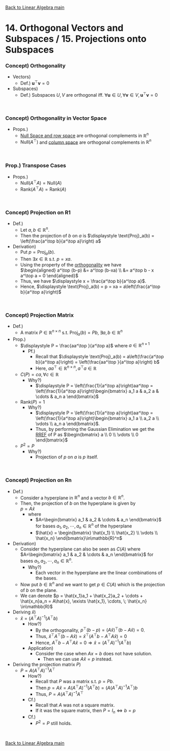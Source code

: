[Back to Linear Algebra main](../../main.md)

# 14. Orthogonal Vectors and Subspaces / 15. Projections onto Subspaces
### Concept) Orthogonality
- Vectors)
  - Def.) $`\mathbf{u}^\top \mathbf{v} = 0`$
- Subspaces)
  - Def.) Subspaces $`U, V`$ are orthogonal iff. $`\forall \mathbf{u}\in U, \forall\mathbf{v}\in V, \mathbf{u}^\top \mathbf{v} = 0`$

<br>

### Concept) Orthogonality in Vector Space
- Props.)
  - [Null Space and row space](0910.md#concept-four-fundamental-subspaces) are orthogonal complements in $`\mathbb{R}^n`$
  - $`\text{Null}(A^\top)`$ and [column space](0910.md#concept-four-fundamental-subspaces) are orthogonal complements in $`\mathbb{R}^n`$

<br>

### Prop.) Transpose Cases
- Props.)
  - $`\text{Null}(A^\top A) = \text{Null}(A)`$
  - $`\text{Rank}(A^\top A) = \text{Rank}(A)`$

<br>

### Concept) Projection on R1
- Def.)
  - Let $`a, b \in\mathbb{R}^n`$.
  - Then the projection of $`b`$ on $`a`$ is $`\displaystyle \text{Proj}_a(b) = \left(\frac{a^\top b}{a^\top a}\right) a`$
- Derivation)
  - Put $`p = \text{Proj}_a(b)`$.
  - Then $`\exists x\in\mathbb{R}`$ s.t. $`p = xa`$.
  - Using the property of the [orthogonality](#concept-orthogonality) we have   
    $`\begin{aligned}
        a^\top (b-p) &= a^\top (b-xa) \\
        &= a^\top b - x a^\top a = 0
    \end{aligned}`$
  - Thus, we have $`\displaystyle x = \frac{a^\top b}{a^\top a}`$.
  - Hence, $`\displaystyle \text{Proj}_a(b) = p = xa = a\left(\frac{a^\top b}{a^\top a}\right)`$

<br>

### Concept) Projection Matrix
- Def.)
  - A matrix $`P\in\mathbb{R}^{n\times n}`$ s.t. $`\text{Proj}_a(b) = Pb, \; \exists a,b\in\mathbb{R}^n`$
- Prop.)
  - $`\displaystyle P = \frac{aa^\top }{a^\top a}`$ where $`a\in\mathbb{R}^{n\times 1}`$
    - Pf.)
      - Recall that $`\displaystyle \text{Proj}_a(b) =  a\left(\frac{a^\top b}{a^\top a}\right) = \left(\frac{aa^\top }{a^\top a}\right) b`$
      - Here, $`aa^\top \in\mathbb{R}^{n\times n}, a^\top a \in\mathbb{R}`$
  - $`C(P) = c a, \forall c\in\mathbb{R}`$
    - Why?)
      - $`\displaystyle P = \left(\frac{1}{a^\top a}\right)aa^\top = \left(\frac{1}{a^\top a}\right)\begin{bmatrix}
        a_1 a & a_2 a & \cdots & a_n a
      \end{bmatrix}`$
  - $`\text{Rank}(P) = 1`$
    - Why?)
      - $`\displaystyle P = \left(\frac{1}{a^\top a}\right)aa^\top = \left(\frac{1}{a^\top a}\right)\begin{bmatrix}
        a_1 a \\ a_2 a \\ \vdots \\ a_n a
      \end{bmatrix}`$.
      - Thus, by performing the Gaussian Elimination we get the [RREF](0708.md#concept-reduced-row-echelon-form-rref) of P as $`\begin{bmatrix}
        a \\ 0 \\ \vdots \\ 0
      \end{bmatrix}`$
  - $`P^2 = P`$
    - Why?)
      - Projection of $`p`$ on $`a`$ is $`p`$ itself.

<br>

### Concept) Projection on Rn
- Def.)
  - Consider a hyperplane in $`\mathbb{R}^n`$ and a vector $`b\in\mathbb{R}^n`$.
  - Then, the projection of $`b`$ on the hyperplane is given by   
   $`p = A\hat{x}`$
    - where
      - $`A=\begin{bmatrix} a_1 & a_2 & \cdots & a_n \end{bmatrix}`$ for bases $`a_1, a_2, \cdots, a_n\in\mathbb{R}^n`$ of the hyperplane
      - $`\hat{x} = \begin{bmatrix}
        \hat{x_1} \\ \hat{x_2} \\ \vdots \\ \hat{x_n}
      \end{bmatrix}\in\mathbb{R}^n`$
- Derivation)
  - Consider the hyperplane can also be seen as $`C(A)`$ where $`A=\begin{bmatrix} a_1 & a_2 & \cdots & a_n \end{bmatrix}`$ for bases $`a_1, a_2, \cdots, a_n\in\mathbb{R}^n`$.
    - Why?)
      - Each vector in the hyperplane are the linear combinations of the bases.
  - Now put $`b\in\mathbb{R}^n`$ and we want to get $`p\in C(A)`$ which is the projection of $`b`$ on the plane.
  - We can denote $`p = \hat{x_1}a_1 + \hat{x_2}a_2 + \cdots + \hat{x_n}a_n = A\hat{x}, \exists \hat{x_1}, \cdots, \; \hat{x_n} \in\mathbb{R}`$
- Deriving $`\hat{x}`$)
  - $`\hat{x} = (A^\top A)^{-1}(A^\top b)`$
    - How?)
      - By the orthogonality, $`p^\top (b-p) = (A\hat{x})^\top (b-A\hat{x}) = 0`$.
      - Thus, $`\hat{x}^\top A^\top (b-A\hat{x}) = \hat{x}^\top (A^\top b -  A^\top A\hat{x}) = 0`$
      - Hence, $`A^\top b -  A^\top A\hat{x} = 0 \Rightarrow \hat{x} = (A^\top A)^{-1}(A^\top b)`$
    - Application)
      - Consider the case when $`Ax=b`$ does not have solution.
        - Then we can use $`A\hat{x} = p`$ instead.
- Deriving the projection matrix $`P`$)
  - $`P = A(A^\top A)^{-1}A^\top`$
    - How?)
      - Recall that $`P`$ was a matrix s.t. $`p = Pb`$.
      - Then $`p = A\hat{x} = A(A^\top A)^{-1}(A^\top b) = (A(A^\top A)^{-1}A^\top) b`$
      - Thus, $`P = A(A^\top A)^{-1}A^\top`$
    - Cf.)
      - Recall that $`A`$ was not a square matrix.
      - If it was the square matrix, then $`P=I_n \Leftrightarrow b = p`$
    - Cf.)
      - $`P^2 = P`$ still holds.

<br>

[Back to Linear Algebra main](../../main.md)
